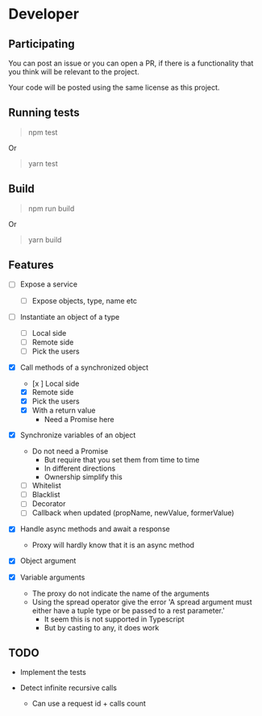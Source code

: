 # Developer

## Participating

You can post an issue or you can open a PR, if there is a functionality that you think will be relevant to the project.

Your code will be posted using the same license as this project.

## Running tests

> npm test

Or

> yarn test

## Build

> npm run build

Or

> yarn build

## Features

- [ ] Expose a service
  - [ ] Expose objects, type, name etc

- [ ] Instantiate an object of a type
  - [ ] Local side
  - [ ] Remote side
  - [ ] Pick the users

- [x] Call methods of a synchronized object
  - [x ] Local side
  - [x] Remote side
  - [x] Pick the users
  - [x] With a return value
    - Need a Promise here

- [x] Synchronize variables of an object
  - Do not need a Promise
    - But require that you set them from time to time
    - In different directions
    - Ownership simplify this
  - [ ] Whitelist
  - [ ] Blacklist
  - [ ] Decorator
  - [ ] Callback when updated (propName, newValue, formerValue)

- [x] Handle async methods and await a response
  - Proxy will hardly know that it is an async method

- [x] Object argument

- [x] Variable arguments
  - The proxy do not indicate the name of the arguments
  - Using the spread operator give the error 'A spread argument must either have a tuple type or be passed to a rest parameter.'
    - It seem this is not supported in Typescript
    - But by casting to any, it does work

## TODO

- Implement the tests

- Detect infinite recursive calls
  - Can use a request id + calls count
